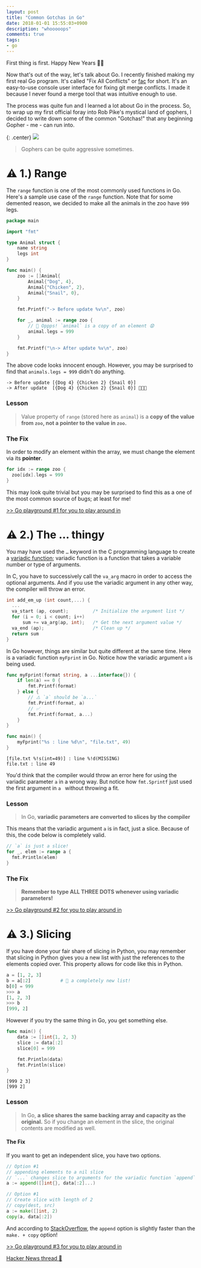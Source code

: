 ```yaml
---
layout: post
title: "Common Gotchas in Go"
date: 2018-01-01 15:55:03+0900
description: "whooooops"
comments: true
tags:
- go
---
```


First thing is first. Happy New Years 🎉🎉

Now that's out of the way, let's talk about Go. I recently finished making my first real Go program. It's called "Fix All Conflicts" or [fac](https://github.com/mkchoi212/fac) for short. It's an easy-to-use console user interface for fixing git merge conflicts. I made it because I never found a merge tool that was intuitive enough to use. 


The process was quite fun and I learned a lot about Go in the process. So, to wrap up my first official foray into Rob Pike's mystical land of gophers, I decided to write down some of the common "Gotchas!" that any beginning Gopher - me - can run into. 

{: .center}
![](http://www.confusedcoders.com/wp-content/uploads/2016/10/golang-1.jpg)
> Gophers can be quite aggressive sometimes.

# ⚠️ 1.) Range

The `range` function is one of the most commonly used functions in Go. Here's a sample use case of the `range` function. Note that for some demented reason, we decided to make all the animals in the zoo have `999` legs.
```go
package main

import "fmt"

type Animal struct {
	name string
	legs int
}

func main() {
	zoo := []Animal{
		Animal{"Dog", 4},
		Animal{"Chicken", 2},
		Animal{"Snail", 0},
	}

	fmt.Printf("-> Before update %v\n", zoo)

	for _, animal := range zoo {
		// 🚨 Oppps! `animal` is a copy of an element 😧
		animal.legs = 999
	}

	fmt.Printf("\n-> After update %v\n", zoo)
}
```
The above code looks innocent enough. However, you may be surprised to find that `animals.legs = 999` didn't do anything.

```
-> Before update [{Dog 4} {Chicken 2} {Snail 0}]
-> After update  [{Dog 4} {Chicken 2} {Snail 0}] 🚨🚨🚨 
```

### Lesson

> Value property of `range` (stored here as `animal`) is a **copy of the value from `zoo`, not a pointer to the value in `zoo`.**

### The Fix

In order to modify an element within the array, we must change the element via its **pointer**.

```go
for idx := range zoo {
  zoo[idx].legs = 999
}
```
This may look quite trivial but you may be surprised to find this as a one of the most common source of bugs; at least for me!

[>> Go playground #1 for you to play around in](https://play.golang.org/p/jhL_MNbXnPC)

# ⚠️ 2.) The … thingy

You may have used the `…` keyword in the C programming language to create a [variadic function](https://www.gnu.org/software/libc/manual/html_node/Variadic-Functions.html); variadic function is a function that takes a variable number or type of arguments.

In C, you have to successively call the `va_arg` macro in order to access the optional arguments. And if you use the variadic argument in any other way, the compiler will throw an error.

```c
int add_em_up (int count,...) {
  ...
  va_start (ap, count);         /* Initialize the argument list */
  for (i = 0; i < count; i++)
      sum += va_arg(ap, int);   /* Get the next argument value */
  va_end (ap);                  /* Clean up */
  return sum
}
```

In Go however, things are similar but quite different at the same time. Here is a variadic function `myFprint` in Go. Notice how the variadic argument `a` is being used.

```go
func myFprint(format string, a ...interface{}) {
	if len(a) == 0 {
		fmt.Printf(format)
	} else {
		// ⚠️ `a` should be `a...`
		fmt.Printf(format, a)
		// ✅
		fmt.Printf(format, a...)
	}
}

func main() {
	myFprint("%s : line %d\n", "file.txt", 49)
}
```

```
[file.txt %!s(int=49)] : line %!d(MISSING)
file.txt : line 49
```

You'd think that the compiler would throw an error here for using the variadic parameter `a` in a wrong way. But notice how `fmt.Sprintf` just used the first argument in `a ` without throwing a fit.

### Lesson

> In Go, **variadic parameters are converted to slices by the compiler**

This means that the variadic argument `a` is in fact, just a slice. Because of this, the code below is completely valid.

```go
// `a` is just a slice!
for _, elem := range a {
  fmt.Println(elem)
}
```

### The Fix

> **Remember to type ALL THREE DOTS whenever using variadic parameters!**

[>> Go playground #2 for you to play around in](https://play.golang.org/p/303g8_1IVFD)

# ⚠️ 3.) Slicing
If you have done your fair share of slicing in Python, you may remember that slicing in Python gives you a new list with just the references to the elements copied over. This property allows for code like this in Python.

```python
a = [1, 2, 3]
b = a[:2]			# 👀 a completely new list!
b[0] = 999
>>> a
[1, 2, 3]
>>> b
[999, 2]
```

However if you try the same thing in Go, you get something else.

```go
func main() {
	data := []int{1, 2, 3}
	slice := data[:2]
	slice[0] = 999

	fmt.Println(data)
	fmt.Println(slice)
}
```

```
[999 2 3]
[999 2]
```

### Lesson

> In Go, **a slice shares the same backing array and capacity as the original.** So if you change an element in the slice, the original contents are modified as well.

#### The Fix

If you want to get an independent slice, you have two options.

```go
// Option #1
// appending elements to a nil slice
// `...` changes slice to arguments for the variadic function `append`
a := append([]int{}, data[:2]...)

// Option #1
// Create slice with length of 2
// copy(dest, src)
a := make([]int, 2)
copy(a, data[:2])
```

And according to [StackOverflow](https://stackoverflow.com/a/44337887/4064189), the `append` option is slightly faster than the `make. + copy` option!

[>> Go playground #3 for you to play around in](https://play.golang.org/p/HvVFmQZTcjp)

[Hacker News thread 🤩](https://news.ycombinator.com/item?id=16048206)
